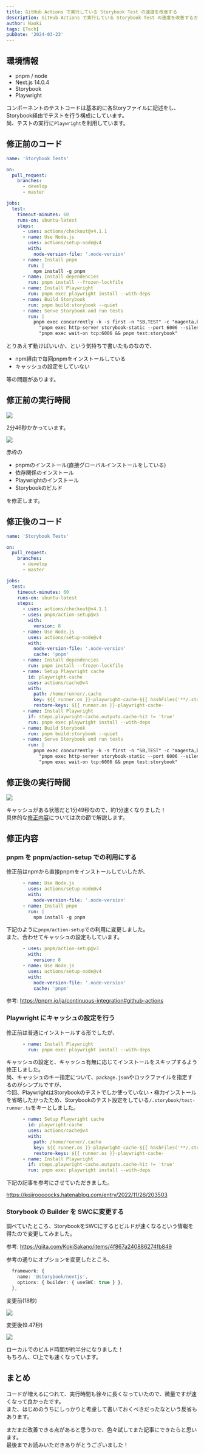 ```yaml
---
title: GitHub Actions で実行している Storybook Test の速度を改善する
description: GitHub Actions で実行している Storybook Test の速度を改善する方法をご紹介します。
author: Naoki
tags: [Tech]
pubDate: '2024-03-23'
---
```


## 環境情報

- pnpm / node
- Next.js 14.0.4
- Storybook
- Playwright

コンポーネントのテストコードは基本的に各Storyファイルに記述をし、Storybook経由でテストを行う構成にしています。  
尚、テストの実行に`Playwright`を利用しています。

## 修正前のコード

```yaml
name: 'Storybook Tests'

on:
  pull_request:
    branches:
      - develop
      - master

jobs:
  test:
    timeout-minutes: 60
    runs-on: ubuntu-latest
    steps:
      - uses: actions/checkout@v4.1.1
      - name: Use Node.js
        uses: actions/setup-node@v4
        with:
          node-version-file: '.node-version'
      - name: Install pnpm
        run: |
          npm install -g pnpm
      - name: Install dependencies
        run: pnpm install --frozen-lockfile
      - name: Install Playwright
        run: pnpm exec playwright install --with-deps
      - name: Build Storybook
        run: pnpm build:storybook --quiet
      - name: Serve Storybook and run tests
        run: |
          pnpm exec concurrently -k -s first -n "SB,TEST" -c "magenta,blue" \
            "pnpm exec http-server storybook-static --port 6006 --silent" \
            "pnpm exec wait-on tcp:6006 && pnpm test:storybook"
```

とりあえず動けばいいか、という気持ちで書いたものなので、

- npm経由で毎回pnpmをインストールしている
- キャッシュの設定をしていない

等の問題があります。

## 修正前の実行時間

![](/images/blog/faster-time-storybook-tests-for-github-actions/before.png)

2分46秒かかっています。

![](/images/blog/faster-time-storybook-tests-for-github-actions/before-check.png)

赤枠の

- pnpmのインストール(直接グローバルインストールをしている)
- 依存関係のインストール
- Playwrightのインストール
- Storybookのビルド

を修正します。

## 修正後のコード

```yaml
name: 'Storybook Tests'

on:
  pull_request:
    branches:
      - develop
      - master

jobs:
  test:
    timeout-minutes: 60
    runs-on: ubuntu-latest
    steps:
      - uses: actions/checkout@v4.1.1
      - uses: pnpm/action-setup@v3
        with:
          version: 8
      - name: Use Node.js
        uses: actions/setup-node@v4
        with:
          node-version-file: '.node-version'
          cache: 'pnpm'
      - name: Install dependencies
        run: pnpm install --frozen-lockfile
      - name: Setup Playwright cache
        id: playwright-cache
        uses: actions/cache@v4
        with:
          path: /home/runner/.cache
          key: ${{ runner.os }}-playwright-cache-${{ hashFiles('**/.storybook/test-runner.ts') }}
          restore-keys: ${{ runner.os }}-playwright-cache-
      - name: Install Playwright
        if: steps.playwright-cache.outputs.cache-hit != 'true'
        run: pnpm exec playwright install --with-deps
      - name: Build Storybook
        run: pnpm build:storybook --quiet
      - name: Serve Storybook and run tests
        run: |
          pnpm exec concurrently -k -s first -n "SB,TEST" -c "magenta,blue" \
            "pnpm exec http-server storybook-static --port 6006 --silent" \
            "pnpm exec wait-on tcp:6006 && pnpm test:storybook"
```

## 修正後の実行時間

![](/images/blog/faster-time-storybook-tests-for-github-actions/after.png)

キャッシュがある状態だと1分49秒なので、約1分速くなりました！  
具体的な[修正内容](#修正内容)については次の節で解説します。

## 修正内容

### pnpm を pnpm/action-setup での利用にする

修正前はnpmから直接pnpmをインストールしていしたが、

```yaml
      - name: Use Node.js
        uses: actions/setup-node@v4
        with:
          node-version-file: '.node-version'
      - name: Install pnpm
        run: |
          npm install -g pnpm
```

下記のように`pnpm/action-setup`での利用に変更しました。  
また、合わせてキャッシュの設定もしています。

```yaml
      - uses: pnpm/action-setup@v3
        with:
          version: 8
      - name: Use Node.js
        uses: actions/setup-node@v4
        with:
          node-version-file: '.node-version'
          cache: 'pnpm'
```

参考: https://pnpm.io/ja/continuous-integration#github-actions

### Playwright にキャッシュの設定を行う

修正前は普通にインストールする形でしたが、

```yaml
      - name: Install Playwright
        run: pnpm exec playwright install --with-deps
```

キャッシュの設定と、キャッシュ有無に応じてインストールをスキップするよう修正しました。  
尚、キャッシュのキー指定について、`package.json`やロックファイルを指定するのがシンプルですが、  
今回、PlaywrightはStorybookのテストでしか使っていない・極力インストールを省略したかったため、Storybookのテスト設定をしている`/.storybook/test-runner.ts`をキーとしました。

```yaml
      - name: Setup Playwright cache
        id: playwright-cache
        uses: actions/cache@v4
        with:
          path: /home/runner/.cache
          key: ${{ runner.os }}-playwright-cache-${{ hashFiles('**/.storybook/test-runner.ts') }}
          restore-keys: ${{ runner.os }}-playwright-cache-
      - name: Install Playwright
        if: steps.playwright-cache.outputs.cache-hit != 'true'
        run: pnpm exec playwright install --with-deps
```

下記の記事を参考にさせていただきました。

https://kojirooooocks.hatenablog.com/entry/2022/11/26/203503

### Storybook の Builder を SWCに変更する

調べていたところ、StorybookをSWCにするとビルドが速くなるという情報を得たので変更してみました。

参考: https://qiita.com/KokiSakano/items/4f867a240886274fb849

参考の通りにオプションを変更したところ、

```typescript
  framework: {
    name: '@storybook/nextjs',
    options: { builder: { useSWC: true } },
  },
```

変更前(18秒)

![](/images/blog/faster-time-storybook-tests-for-github-actions/sb-build-before.png)

変更後(9.47秒)

![](/images/blog/faster-time-storybook-tests-for-github-actions/sb-build-after.png)

ローカルでのビルド時間が約半分になりました！  
もちろん、CI上でも速くなっています。

## まとめ

コードが増えるにつれて、実行時間も徐々に長くなっていたので、微量ですが速くなって良かったです。  
また、はじめのうちにしっかりと考慮して書いておくべきだったなという反省もあります。

まだまだ改善できる点があると思うので、色々試してまた記事にできたらと思います。  
最後までお読みいただきありがとうございました！
